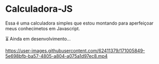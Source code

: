 # Calculadora-JS
Essa é uma calculadora simples que estou montando para aperfeiçoar meus conhecimetos em Javascript.

⏳ Ainda em desenvolvimento...

https://user-images.githubusercontent.com/62411379/171005849-5e698bfb-ba57-4805-a804-a075a1d97ec8.mp4

